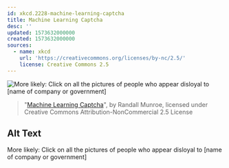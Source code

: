 ```yaml
---
id: xkcd.2228-machine-learning-captcha
title: Machine Learning Captcha
desc: ''
updated: 1573632000000
created: 1573632000000
sources:
  - name: xkcd
    url: 'https://creativecommons.org/licenses/by-nc/2.5/'
    license: Creative Commons 2.5
---
```

![More likely: Click on all the pictures of people who appear disloyal to \[name of company or government\]](https://imgs.xkcd.com/comics/machine_learning_captcha.png)
> "[Machine Learning Captcha](https://xkcd.com/2228/)", by Randall Munroe, licensed under Creative Commons Attribution-NonCommercial 2.5 License

## Alt Text
More likely: Click on all the pictures of people who appear disloyal to \[name of company or government\]
